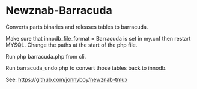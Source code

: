 Newznab-Barracuda
=================

Converts parts binaries and releases tables to barracuda.

Make sure that innodb_file_format = Barracuda is set in my.cnf then restart MYSQL.
Change the paths at the start of the php file.

Run php barracuda.php from cli.

Run barracuda_undo.php to convert those tables back to innodb.

See: https://github.com/jonnyboy/newznab-tmux
